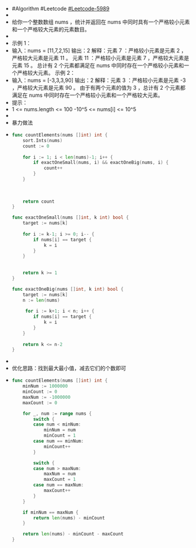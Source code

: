 - #Algorithm #Leetcode [#Leetcode-5989](https://leetcode-cn.com/problems/count-elements-with-strictly-smaller-and-greater-elements/)
-
- 给你一个整数数组 nums ，统计并返回在 nums 中同时具有一个严格较小元素和一个严格较大元素的元素数目。
-
- 示例 1：
- 输入：nums = [11,7,2,15]
  输出：2
  解释：元素 7 ：严格较小元素是元素 2 ，严格较大元素是元素 11 。
  元素 11 ：严格较小元素是元素 7 ，严格较大元素是元素 15 。
  总计有 2 个元素都满足在 nums 中同时存在一个严格较小元素和一个严格较大元素。
  示例 2：
- 输入：nums = [-3,3,3,90]
  输出：2
  解释：元素 3 ：严格较小元素是元素 -3 ，严格较大元素是元素 90 。
  由于有两个元素的值为 3 ，总计有 2 个元素都满足在 nums 中同时存在一个严格较小元素和一个严格较大元素。
- 提示：
- 1 <= nums.length <= 100
  -10^5 <= nums[i] <= 10^5
-
- 暴力做法
- ```go
  func countElements(nums []int) int {
      sort.Ints(nums)
      count := 0
      
      for i := 1; i < len(nums)-1; i++ {
          if exactOneSmall(nums, i) && exactOneBig(nums, i) {
              count++
          }
      }
      
      
      
      return count
  }
  
  func exactOneSmall(nums []int, k int) bool {
      target := nums[k]
      
      for i := k-1; i >= 0; i-- {
          if nums[i] == target {
              k = i
          }
      }
      
      
      return k >= 1
  }
  
  func exactOneBig(nums []int, k int) bool {
      target := nums[k]
      n := len(nums)
      
       for i := k+1; i < n; i++ {
          if nums[i] == target {
              k = i
          }
      }
      
      return k <= n-2
  }
  ```
-
- 优化思路：找到最大最小值，减去它们的个数即可
- ```go
  func countElements(nums []int) int {
      minNum := 1000000
      minCount := 0
      maxNum := -1000000
      maxCount := 0
  
      for _, num := range nums {
          switch {
          case num < minNum:
              minNum = num
              minCount = 1
          case num == minNum:
              minCount++
          }
  
          switch {
          case num > maxNum:
              maxNum = num
              maxCount = 1
          case num == maxNum:
              maxCount++
          }
      }
  
      if minNum == maxNum {
          return len(nums) - minCount
      }
  
      return len(nums) - minCount - maxCount
  }
  ```